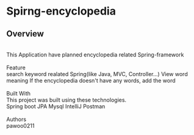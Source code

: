 # Spirng-encyclopedia

## Overview
<br>
This Application have planned encyclopedia related Spring-framework
<br>
<br>
Feature
<br>
search keyword realated Spring(like Java, MVC, Controller...)
View word meaning
If the encyclopedia doesn't have any words, add the word
<br>
<br>
Built With
<br>
This project was built using these technologies.
<br>
Spring boot
JPA
Mysql
IntelliJ
Postman
<br>
<br>
Authors
<br>
pawoo0211
